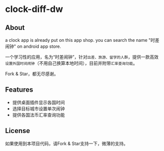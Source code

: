 clock-diff-dw
================================

## About
a clock app is already put on this app shop. you can search the name "时差闹钟" on android app store.  

一个学习性的应用，名为“时差闹钟”，针对`出差、旅游、留学的人群`，提供一款高效`设置外国时间闹钟`（不用自己换算本地时间），目前并附带`汇率查询功能`。  

Fork & Star，都无尽感谢。

## Features
* 提供桌面插件显示各国时间
* 选择目标城市设置单次闹钟
* 提供各国法币汇率查询功能

## License
如果使用到本项目代码，请Fork & Star支持一下，微薄的支持。
